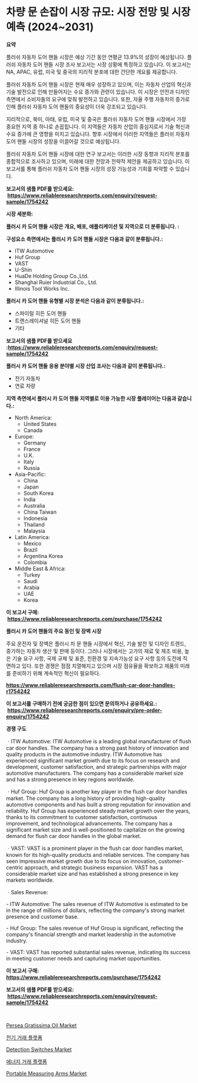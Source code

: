 <p><h1>차량 문 손잡이 시장 규모: 시장 전망 및 시장 예측 (2024~2031)</h1></p><p><strong>요약</strong></p>
<p><p>플러쉬 자동차 도어 핸들 시장은 예상 기간 동안 연평균 13.9%의 성장이 예상됩니다. 플러쉬 자동차 도어 핸들 시장 조사 보고서는 시장 상황에 특정하고 있습니다. 이 보고서는 NA, APAC, 유럽, 미국 및 중국의 지리적 분포에 대한 간단한 개요를 제공합니다. </p><p>플러쉬 자동차 도어 핸들 시장은 현재 매우 성장하고 있으며, 이는 자동차 산업의 혁신과 기술 발전으로 인해 만들어지는 수요 증가와 관련이 있습니다. 이 시장은 안전과 디자인 측면에서 소비자들의 요구에 맞춰 발전하고 있습니다. 또한, 자율 주행 자동차의 증가로 인해 플러쉬 자동차 도어 핸들의 중요성이 더욱 강조되고 있습니다.</p><p>지리적으로, 북미, 아태, 유럽, 미국 및 중국은 플러쉬 자동차 도어 핸들 시장에서 가장 중요한 지역 중 하나로 손꼽힙니다. 이 지역들은 자동차 산업의 중심지로서 기술 혁신과 수요 증가에 큰 영향을 미치고 있습니다. 향후 시장에서 이러한 지역들은 플러쉬 자동차 도어 핸들 시장의 성장을 이끌어갈 것으로 예상됩니다.</p><p>플러쉬 자동차 도어 핸들 시장에 대한 연구 보고서는 이러한 시장 동향과 지리적 분포를 종합적으로 조사하고 있으며, 미래에 대한 전망과 전략적 제안을 제공하고 있습니다. 이 보고서를 통해 플러쉬 자동차 도어 핸들 시장의 성장 가능성과 기회를 파악할 수 있습니다.</p></p>
<p><strong>보고서의 샘플 PDF를 받으세요: &nbsp;<a href="https://www.reliableresearchreports.com/enquiry/request-sample/1754242">https://www.reliableresearchreports.com/enquiry/request-sample/1754242</a></strong></p>
<p><strong>시장 세분화:</strong></p>
<p><strong> 플러시 카 도어 핸들 시장은 개요, 배포, 애플리케이션 및 지역으로 더 분류됩니다. :</strong></p>
<p><strong>구성요소 측면에서는 플러시 카 도어 핸들 시장은 다음과 같이 분류됩니다.:</strong></p>
<p><ul><li>ITW Automotive</li><li>Huf Group</li><li>VAST</li><li>U-Shin</li><li>HuaDe Holding Group Co.,Ltd.</li><li>Shanghai Ruier Industrial Co., Ltd.</li><li>Illinois Tool Works Inc.</li></ul></p>
<p><strong> 플러시 카 도어 핸들 유형별 시장 분석은 다음과 같이 분류됩니다.:</strong></p>
<p><ul><li>스파이럴 히든 도어 핸들</li><li>트랜스레이셔널 히든 도어 핸들</li><li>기타</li></ul></p>
<p><strong>보고서의 샘플 PDF를 받으세요 :<a href="https://www.reliableresearchreports.com/enquiry/request-sample/1754242">https://www.reliableresearchreports.com/enquiry/request-sample/1754242</a></strong></p>
<p><strong> 플러시 카 도어 핸들 응용 분야별 시장 산업 조사는 다음과 같이 분류됩니다.:</strong></p>
<p><ul><li>전기 자동차</li><li>연료 차량</li></ul></p>
<p><strong>지역 측면에서 플러시 카 도어 핸들 지역별로 이용 가능한 시장 플레이어는 다음과 같습니다.:</strong></p>
<p><ul>
    <li>
        North America:
        <ul>
            <li>United States</li>
            <li>Canada</li>
        </ul>
    </li>
    <li>
        Europe:
        <ul>
            <li>Germany</li>
            <li>France</li>
            <li>U.K.</li>
            <li>Italy</li>
            <li>Russia</li>
        </ul>
    </li>
    <li>
        Asia-Pacific:
        <ul>
            <li>China</li>
            <li>Japan</li>
            <li>South Korea</li>
            <li>India</li>
            <li>Australia</li>
            <li>China Taiwan</li>
            <li>Indonesia</li>
            <li>Thailand</li>
            <li>Malaysia</li>
        </ul>
    </li>
    <li>
        Latin America:
        <ul>
            <li>Mexico</li>
            <li>Brazil</li>
            <li>Argentina Korea</li>
            <li>Colombia</li>
        </ul>
    </li>
    <li>
        Middle East & Africa:
        <ul>
            <li>Turkey</li>
            <li>Saudi</li>
            <li>Arabia</li>
            <li>UAE</li>
            <li>Korea</li>
        </ul>
    </li>
    </ul></p>
<p><strong>이 보고서 구매: &nbsp;<a href="https://www.reliableresearchreports.com/purchase/1754242">https://www.reliableresearchreports.com/purchase/1754242</a></strong></p>
<p><strong>플러시 카 도어 핸들의 주요 동인 및 장벽 시장</strong></p>
<p><p>주요 운전자 및 장벽은 플러시 차 문 핸들 시장에서 혁신, 기술 발전 및 디자인 트렌드, 증가하는 자동차 생산 및 판매 등이다. 그러나 시장에서는 고가의 재료 및 제조 비용, 높은 기술 요구 사항, 국제 규제 및 표준, 친환경 및 지속가능성 요구 사항 등의 도전에 직면하고 있다. 또한 경쟁은 점점 치열해지고 있으며 시장 점유율을 확보하고 제품의 미래를 준비하기 위해 계속적인 혁신이 필요하다.</p></p>
<p><strong><a href="https://www.reliableresearchreports.com/flush-car-door-handles-r1754242">https://www.reliableresearchreports.com/flush-car-door-handles-r1754242</a></strong></p>
<p><strong>이 보고서를 구매하기 전에 궁금한 점이 있으면 문의하거나 공유하세요.: &nbsp;<a href="https://www.reliableresearchreports.com/enquiry/pre-order-enquiry/1754242">https://www.reliableresearchreports.com/enquiry/pre-order-enquiry/1754242</a></strong></p>
<p><strong>경쟁 구도</strong></p>
<p><p>ㆍITW Automotive: ITW Automotive is a leading global manufacturer of flush car door handles. The company has a strong past history of innovation and quality products in the automotive industry. ITW Automotive has experienced significant market growth due to its focus on research and development, customer satisfaction, and strategic partnerships with major automotive manufacturers. The company has a considerable market size and has a strong presence in key regions worldwide.</p><p>ㆍHuf Group: Huf Group is another key player in the flush car door handles market. The company has a long history of providing high-quality automotive components and has built a strong reputation for innovation and reliability. Huf Group has experienced steady market growth over the years, thanks to its commitment to customer satisfaction, continuous improvement, and technological advancements. The company has a significant market size and is well-positioned to capitalize on the growing demand for flush car door handles in the global market.</p><p>ㆍVAST: VAST is a prominent player in the flush car door handles market, known for its high-quality products and reliable services. The company has seen impressive market growth due to its focus on innovation, customer-centric approach, and strategic business expansion. VAST has a considerable market size and has established a strong presence in key markets worldwide.</p><p>ㆍSales Revenue: </p><p>- ITW Automotive: The sales revenue of ITW Automotive is estimated to be in the range of millions of dollars, reflecting the company's strong market presence and customer base.</p><p>- Huf Group: The sales revenue of Huf Group is significant, reflecting the company's financial strength and market leadership in the automotive industry.</p><p>- VAST: VAST has reported substantial sales revenue, indicating its success in meeting customer needs and capturing market opportunities.</p></p>
<p><strong>이 보고서 구매: &nbsp; <a href="https://www.reliableresearchreports.com/purchase/1754242">https://www.reliableresearchreports.com/purchase/1754242</a></strong></p>
<p><strong>보고서의 샘플 PDF를 받으세요: &nbsp;<a href="https://www.reliableresearchreports.com/enquiry/request-sample/1754242">https://www.reliableresearchreports.com/enquiry/request-sample/1754242</a></strong><strong></strong></p>
<p>&nbsp;</p>
<p><p><a href="https://issuu.com/reportprime-2/docs/persea-gratissima-oil-market-size-2030.pptx">Persea Gratissima Oil Market</a></p><p><a href="https://github.com/nuekbpymrrz5/Market-Research-Report-List-1/blob/main/243485425305.md">전기 거래 플랫폼</a></p><p><a href="https://github.com/yoshih12/Market-Research-Report-List-2/blob/main/detection-switches-market.md">Detection Switches Market</a></p><p><a href="https://github.com/BrettWeberrt8767765/Market-Research-Report-List-1/blob/main/620718525306.md">에너지 거래 플랫폼</a></p><p><a href="https://view.publitas.com/reportprime-1/portable-measuring-arms-market-size-reveals-the-best-marketing-channels-in-global-industry/">Portable Measuring Arms Market</a></p></p>